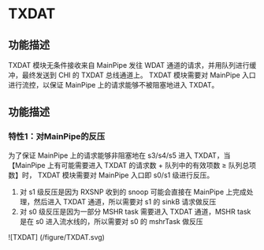 # TXDAT

## 功能描述
TXDAT 模块无条件接收来自 MainPipe 发往 WDAT 通道的请求，并用队列进行缓冲，最终发送到 CHI 的 TXDAT 总线通道上。
TXDAT 模块需要对 MainPipe 入口进行流控，以保证 MainPipe 上的请求能够不被阻塞地进入 TXDAT。

## 功能描述
### 特性1：对MainPipe的反压
为了保证 MainPipe 上的请求能够非阻塞地在 s3/s4/s5 进入 TXDAT，当【MainPipe 上有可能需要进入 TXDAT 的请求数 + 队列中的有效项数 ≥ 队列总项数】时，
TXDAT 模块需要对 MainPipe 入口即 s0/s1 级进行反压。
1. 对 s1 级反压是因为 RXSNP 收到的 snoop 可能会直接在 MainPipe 上完成处理，然后进入 TXDAT 通道，所以需要对 s1 的 sinkB 请求做反压
2. 对 s0 级反压是因为一部分 MSHR task 需要进入 TXDAT 通道，MSHR task 是在 s0 进入流水线的，所以需要对 s0 的 mshrTask 做反压

![TXDAT] (/figure/TXDAT.svg)
